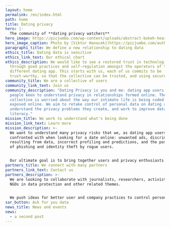 ```yaml
---
layout: home
permalink: /en/index.html
path: home
title: Dating privacy
hero: |-
  The community of **dating privacy watchers**
hero_image: https://picjumbo.com/wp-content/uploads/abstract-bokeh-hearts-real-light-2210x1474.jpg
hero_image_caption: Photo by [Viktor Hanacek](https://picjumbo.com/author/viktorhanacek/ "Download free stock photos by Viktor Hanacek")
paragraph1_title: We define a new relationship to dating data
ethics_title: Dating data is sensitive
ethics_link_text: Our ethical chart
ethics_description: We would like to see a restored trust in technologies,
  through good practices and self-regulation amongst the operators of the
  different dating app. This starts with us, each of us commits to be
  trust-worthy, so that the collective can be trusted, and using secured tools.
community_title: We are a collective of users
community_link_text: Join us
community_description: "Dating Privacy is you and me: dating app users and
  people keen to understand privacy in relationships formed online. The
  collective is worried about the way our intimate life is being coded and
  exposed online. We aim to retake control of personal data on dating apps,
  understand the privacy problems they create, and work to improve data
  literacy."
mission_title: We work to understand what's being done
mission_link_text: Learn more
mission_description: >-
  We want to understand many privacy risks that we, as dating app users, are
  confronted with when looking for a date online: unwanted ads, discrimination
  resulting from data, incorrect profiling and predictions, and the possibility
  of phishing and identity theft by rogue users.


  Our ultimate goal is to bring together users and privacy enthusiasts to push for a paradigm shift.
partners_title: We connect with many partners
partners_link_text: Contact us
partners_description: >-
  We are looking to collaborate with journalists, researchers, activists and
  NGOs in data protection and other related themes.


  We push ideas for better user and company practices to control personal data and date safely online. We are particularly interested in raising awareness, as well as building methodological protocols and privacy tools for data protection and literacy.
sar_button: Ask for you data
news_title: News and events
news:
  - a second post
---
```

